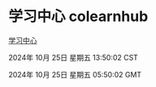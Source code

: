 # 学习中心 colearnhub
[学习中心](http://219.139.199.238:56308/colearnhub/)

2024年 10月 25日 星期五 13:50:02 CST

2024年 10月 25日 星期五 05:50:02 GMT
